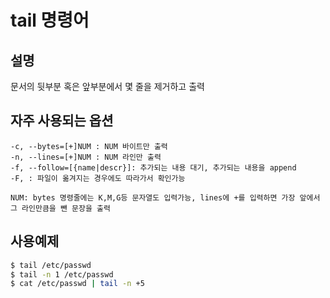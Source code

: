 tail 명령어
==========================

## 설명
문서의 뒷부분 혹은 앞부분에서 몇 줄을 제거하고 출력

## 자주 사용되는 옵션
```
-c, --bytes=[+]NUM : NUM 바이트만 출력
-n, --lines=[+]NUM : NUM 라인만 출력
-f, --follow=[{name|descr}]: 추가되는 내용 대기, 추가되는 내용을 append
-F, : 파일이 옮겨지는 경우에도 따라가서 확인가능

NUM: bytes 명령줄에는 K,M,G등 문자열도 입력가능, lines에 +를 입력하면 가장 앞에서 그 라인만큼을 뺀 문장을 출력

```

## 사용예제
```bash
$ tail /etc/passwd
$ tail -n 1 /etc/passwd
$ cat /etc/passwd | tail -n +5
```
